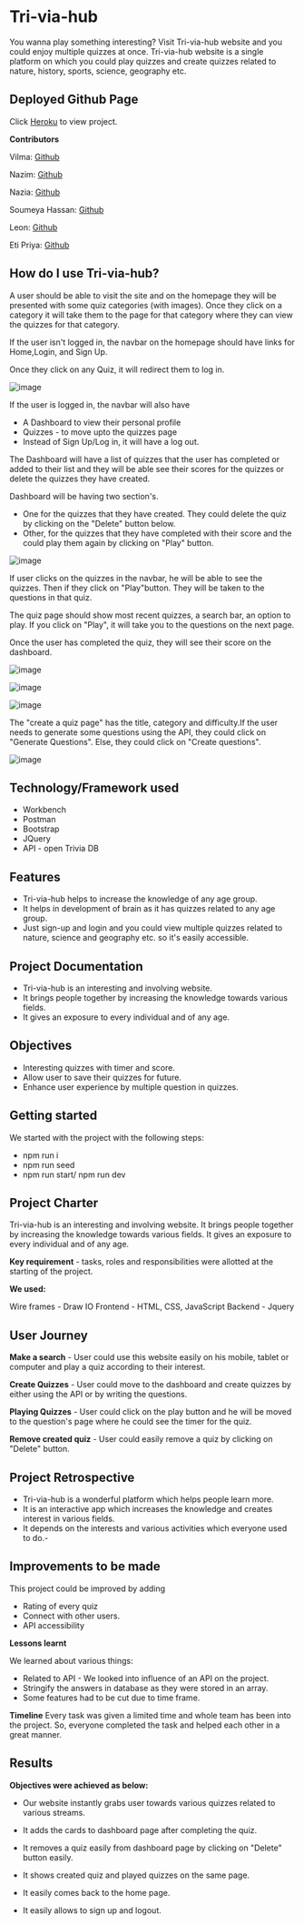 # Tri-via-hub

You wanna play something interesting? Visit Tri-via-hub website and you could enjoy multiple quizzes at once. Tri-via-hub website is a single platform on which you could play quizzes and create quizzes related to nature, history, sports, science, geography etc.

## Deployed Github Page

Click [Heroku](https://powerful-journey-42110.herokuapp.com/) to view project.

**Contributors**

Vilma: [Github](https://github.com/vilmaq)

Nazim: [Github](https://github.com/MRasheed1991)

Nazia: [Github](https://github.com/Nrasool21)

Soumeya Hassan: [Github](https://github.com/SoumeyaH)

Leon: [Github](https://github.com/Leon3005)

Eti Priya: [Github](https://github.com/Etipriya)

## How do I use Tri-via-hub?

A user should be able to visit the site and on the homepage they will be presented with some quiz categories (with images). Once they click on a category it will take them to the page for that category where they can view the quizzes for that category.

If the user isn't logged in, the navbar on the homepage should have links for Home,Login, and Sign Up.

Once they click on any Quiz, it will redirect them to log in.

![image](./public/assets/images/home.png)

If the user is logged in, the navbar will also have

- A Dashboard to view their personal profile
- Quizzes - to move upto the quizzes page
- Instead of Sign Up/Log in, it will have a log out.

The Dashboard will have a list of quizzes that the user has completed or added to their list and they will be able see their scores for the quizzes or delete the quizzes they have created.

Dashboard will be having two section's.

- One for the quizzes that they have created. They could delete the quiz by clicking on the "Delete" button below.
- Other, for the quizzes that they have completed with their score and the could play them again by clicking on "Play" button.

![image](./public/assets/images/dashboard.png)

If user clicks on the quizzes in the navbar, he will be able to see the quizzes. Then if they click on "Play"button. They will be taken to the questions in that quiz.

The quiz page should show most recent quizzes, a search bar, an option to play. If you click on "Play", it will take you to the questions on the next page.

Once the user has completed the quiz, they will see their score on the dashboard.

![image](./public/assets/images/quizzes.png)

![image](./public/assets/images/questions-page.png)

![image](./public/assets/images/finished-quiz.png)

The "create a quiz page" has the title, category and difficulty.If the user needs to generate some questions using the API, they could click on "Generate Questions". Else, they could click on "Create questions".

![image](./public/assets/images/create-quiz.png)

## Technology/Framework used

- Workbench
- Postman
- Bootstrap
- JQuery
- API - open Trivia DB

## Features

- Tri-via-hub helps to increase the knowledge of any age group.
- It helps in development of brain as it has quizzes related to any age group.
- Just sign-up and login and you could view multiple quizzes related to nature, science and geography etc. so it's easily accessible.

## Project Documentation

- Tri-via-hub is an interesting and involving website.
- It brings people together by increasing the knowledge towards various fields.
- It gives an exposure to every individual and of any age.

## Objectives

- Interesting quizzes with timer and score.
- Allow user to save their quizzes for future.
- Enhance user experience by multiple question in quizzes.

## Getting started

We started with the project with the following steps:

- npm run i
- npm run seed
- npm run start/ npm run dev

## Project Charter

Tri-via-hub is an interesting and involving website. It brings people together by increasing the knowledge towards various fields. It gives an exposure to every individual and of any age.

**Key requirement** - tasks, roles and responsibilities were allotted at the starting of the project.

**We used:**

Wire frames - Draw IO
Frontend - HTML, CSS, JavaScript
Backend - Jquery

## User Journey

**Make a search** - User could use this website easily on his mobile, tablet or computer and play a quiz according to their interest.

**Create Quizzes** - User could move to the dashboard and create quizzes by either using the API or by writing the questions.

**Playing Quizzes** - User could click on the play button and he will be moved to the question's page where he could see the timer for the quiz.

**Remove created quiz** - User could easily remove a quiz by clicking on "Delete" button.

## Project Retrospective

- Tri-via-hub is a wonderful platform which helps people learn more.
- It is an interactive app which increases the knowledge and creates interest in various fields.
- It depends on the interests and various activities which everyone used to do.-

## Improvements to be made

This project could be improved by adding

- Rating of every quiz
- Connect with other users.
- API accessibility

**Lessons learnt**

We learned about various things:

- Related to API - We looked into influence of an API on the project.
- Stringify the answers in database as they were stored in an array.
- Some features had to be cut due to time frame.

**Timeline**
Every task was given a limited time and whole team has been into the project. So, everyone completed the task and helped each other in a great manner.

## Results

**Objectives were achieved as below:**

- Our website instantly grabs user towards various quizzes related to various streams.

- It adds the cards to dashboard page after completing the quiz.

- It removes a quiz easily from dashboard page by clicking on "Delete" button easily.

- It shows created quiz and played quizzes on the same page.

- It easily comes back to the home page.

- It easily allows to sign up and logout.
